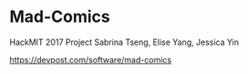 # Mad-Comics
HackMIT 2017 Project
Sabrina Tseng, Elise Yang, Jessica Yin

https://devpost.com/software/mad-comics
